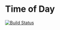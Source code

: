 # Time of Day

[![Build Status](https://travis-ci.org/myles/time-of-day.svg?branch=master)](https://travis-ci.org/myles/time-of-day)

